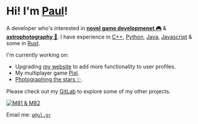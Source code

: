 # Hi! I'm [Paul](http://donald108.com)!
A developer who's interested in [**novel game developmenet 🎮**](http://git.pa.ul.gr/university/space.trash) & [**astrophotography 🔭**](http://stars.sh/). I have experience in [C++](http://git.pa.ul.gr/university/divide-conquer), [Python](http://git.pa.ul.gr/university/unreal-selector), [Java](http://git.pa.ul.gr/university/face-renderer), [Javascript](http://git.pa.ul.gr/university/unreal-selector) & some in [Rust](http://pixl.gg).

I'm currently working on:
- Upgrading [my website](http://donald108.com) to add more functionality to user profiles.
- My multiplayer game [Pixl](http://pixl.gg).
- [Photographing the stars ✨](http://stars.sh).

Please check out my [GitLab](http://git.pa.ul.gr/explore) to explore some of my other projects.

[![M81 & M82](https://donald108.com/static/images/background.jpg)](http://git.pa.ul.gr/explore)

Email me: [`p@ul.gr`](mailto:p@ul.gr)

<!--
**komodo108/komodo108** is a ✨ _special_ ✨ repository because its `README.md` (this file) appears on your GitHub profile.

Here are some ideas to get you started:
- 🔭 I’m currently working on ...
- 🌱 I’m currently learning ...
- 👯 I’m looking to collaborate on ...
- 🤔 I’m looking for help with ...
- 💬 Ask me about ...
- 📫 How to reach me: ...
- 😄 Pronouns: ...
- ⚡ Fun fact: ...
-->
